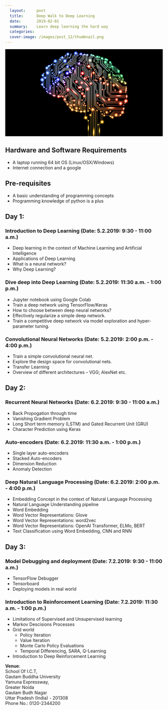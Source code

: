 ```yaml
---
  layout:     post
  title:      Deep Walk to Deep Learning
  date:       2019-02-01
  summary:    Learn deep learning the hard way
  categories: 
  cover-image: /images/post_12/thumbnail.png
---
```

![Deep Learning](images/../../images/post_12/dl_poster.jpg)
## Hardware and Software Requirements
* A laptop running 64 bit OS (Linux/OSX/Windows)
* Internet connection and a google 
## Pre-requisites
* A basic understanding of programming concepts
* Programming knowledge of python is a plus

## Day 1:

### Introduction to Deep Learning (Date: 5.2.2019: 9:30 - 11:00 a.m.)
* Deep learning in the context of Machine Learning and Artificial Intelligence
* Applications of Deep Learning
* What is a neural network?
* Why Deep Learning?

### Dive deep into Deep Learning (Date: 5.2.2019: 11:30 a.m. - 1:00 p.m.)
* Jupyter notebook using Google Colab
* Train a deep network using TensorFlow/Keras
* How to choose between deep neural networks?
* Effectively regularize a simple deep network.
* Train a competitive deep network via model exploration and hyper-parameter tuning.

### Convolutional Neural Networks (Date: 5.2.2019: 2:00 p.m. - 4:00 p.m.)
* Train a simple convolutional neural net.
* Explore the design space for convolutional nets.
* Transfer Learning
* Overview of different architectures – VGG; AlexNet etc.

## Day 2:

### Recurrent Neural Networks (Date: 6.2.2019: 9:30 - 11:00 a.m.)
* Back Propogation through time 
* Vanishing Gradient Problem
* Long Short term memory (LSTM) and Gated Recurrent Unit (GRU)
* Character Prediction using Keras

### Auto-encoders (Date: 6.2.2019: 11:30 a.m. - 1:00 p.m.)
* Single layer auto-encoders
* Stacked Auto-encoders
* Dimension Reduction
* Anomaly Detection

### Deep Natural Language Processing (Date: 6.2.2019: 2:00 p.m. - 4:00 p.m.)
* Embedding Concept in the context of Natural Language Processing
* Natural Language Understanding pipeline
* Word Embedding
* Word Vector Representations: Glove
* Word Vector Representations: word2vec
* Word Vector Representations: OpenAI Transformer, ELMo, BERT
* Text Classification using Word Embedding, CNN and RNN

## Day 3:
### Model Debugging and deployment (Date: 7.2.2019: 9:30 - 11:00 a.m.)
* TensorFlow Debugger
* Tensorboard
* Deploying models in real world

### Introduction to Reinforcement Learning (Date: 7.2.2019: 11:30 a.m. - 1:00 p.m.)
* Limitations of Supervised and Unsupervised learning
* Markov Descisions Processes
* Grid world
    - Policy Iteration
    - Value Iteration
    - Monte Carlo Policy Evaluations
    - Temporal Differencing, SARA, Q-Learning
* Introduction to Deep Reinforcement Learning


**Venue**:  
School Of I.C.T,  
Gautam Buddha University  
Yamuna Expressway,  
Greater Noida  
Gautam Budh Nagar  
Uttar Pradesh (India) - 201308  
Phone No.: 0120-2344200

